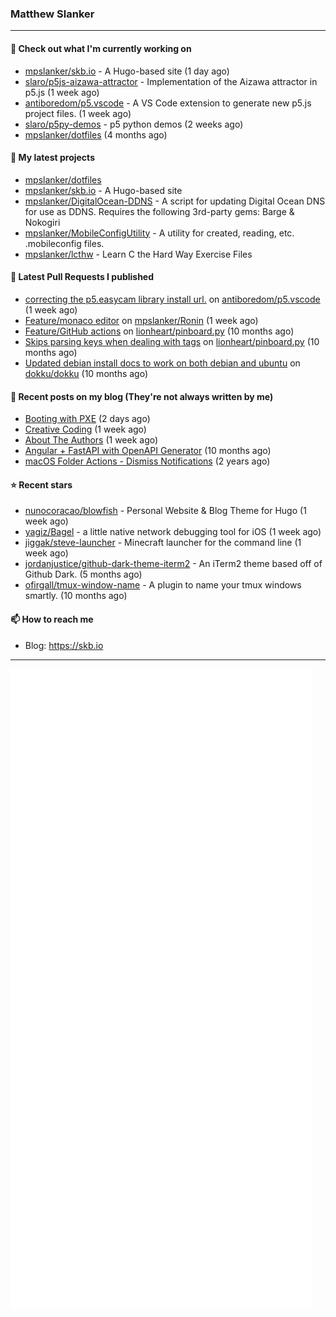 ### Matthew Slanker
---
#### 👷 Check out what I'm currently working on

- [mpslanker/skb.io](https://github.com/mpslanker/skb.io) - A Hugo-based site (1 day ago)
- [slaro/p5js-aizawa-attractor](https://github.com/slaro/p5js-aizawa-attractor) - Implementation of the Aizawa attractor in p5.js (1 week ago)
- [antiboredom/p5.vscode](https://github.com/antiboredom/p5.vscode) - A VS Code extension to generate new p5.js project files. (1 week ago)
- [slaro/p5py-demos](https://github.com/slaro/p5py-demos) - p5 python demos (2 weeks ago)
- [mpslanker/dotfiles](https://github.com/mpslanker/dotfiles) (4 months ago)

#### 🌱 My latest projects

- [mpslanker/dotfiles](https://github.com/mpslanker/dotfiles)
- [mpslanker/skb.io](https://github.com/mpslanker/skb.io) - A Hugo-based site
- [mpslanker/DigitalOcean-DDNS](https://github.com/mpslanker/DigitalOcean-DDNS) - A script for updating Digital Ocean DNS for use as DDNS.  Requires the following 3rd-party gems: Barge &amp; Nokogiri
- [mpslanker/MobileConfigUtility](https://github.com/mpslanker/MobileConfigUtility) - A utility for created, reading, etc. .mobileconfig files.
- [mpslanker/lcthw](https://github.com/mpslanker/lcthw) - Learn C the Hard Way Exercise Files

#### 🔨 Latest Pull Requests I published

- [correcting the p5.easycam library install url.](https://github.com/antiboredom/p5.vscode/pull/62) on [antiboredom/p5.vscode](https://github.com/antiboredom/p5.vscode) (1 week ago)
- [Feature/monaco editor](https://github.com/mpslanker/Ronin/pull/1) on [mpslanker/Ronin](https://github.com/mpslanker/Ronin) (1 week ago)
- [Feature/GitHub actions](https://github.com/lionheart/pinboard.py/pull/30) on [lionheart/pinboard.py](https://github.com/lionheart/pinboard.py) (10 months ago)
- [Skips parsing keys when dealing with tags](https://github.com/lionheart/pinboard.py/pull/28) on [lionheart/pinboard.py](https://github.com/lionheart/pinboard.py) (10 months ago)
- [Updated debian install docs to work on both debian and ubuntu](https://github.com/dokku/dokku/pull/5658) on [dokku/dokku](https://github.com/dokku/dokku) (10 months ago)

#### 📜 Recent posts on my blog (They're not always written by me) 

- [Booting with PXE](https://skb.io/posts/booting-with-pxe/) (2 days ago)
- [Creative Coding](https://skb.io/posts/generative-art/) (1 week ago)
- [About The Authors](https://skb.io/about/) (1 week ago)
- [Angular &#43; FastAPI with OpenAPI Generator](https://skb.io/posts/ng&#43;fastapi/) (10 months ago)
- [macOS Folder Actions - Dismiss Notifications](https://skb.io/posts/macos-folder-actions/) (2 years ago)

#### ⭐ Recent stars

- [nunocoracao/blowfish](https://github.com/nunocoracao/blowfish) - Personal Website &amp; Blog Theme for Hugo (1 week ago)
- [yagiz/Bagel](https://github.com/yagiz/Bagel) - a little native network debugging tool for iOS (1 week ago)
- [jiggak/steve-launcher](https://github.com/jiggak/steve-launcher) - Minecraft launcher for the command line (1 week ago)
- [jordanjustice/github-dark-theme-iterm2](https://github.com/jordanjustice/github-dark-theme-iterm2) - An iTerm2 theme based off of Github Dark. (5 months ago)
- [ofirgall/tmux-window-name](https://github.com/ofirgall/tmux-window-name) - A plugin to name your tmux windows smartly. (10 months ago)

#### 📫 How to reach me
- Blog: https://skb.io
---
<img src="https://raw.githubusercontent.com/mpslanker/mpslanker/main/github-metrics.svg">